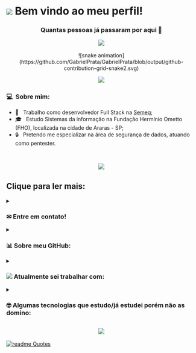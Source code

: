 


# <img src="https://media.giphy.com/media/hvRJCLFzcasrR4ia7z/giphy.gif" width="28"> Bem vindo ao meu perfil!

<div align=center>
  <h3><b>Quantas pessoas já passaram por aqui 👀</b></h3>
</div>
    
<!-- retro visitor counter -->  
<p align="center" >   
  <img src="https://profile-counter.glitch.me/GabrielPrata/count.svg" />  
</p>
   

<div align="center">
 ![snake animation](https://github.com/GabrielPrata/GabrielPrata/blob/output/github-contribution-grid-snake2.svg)
</div>

<p  align="center">
<img src="https://user-images.githubusercontent.com/73097560/115834477-dbab4500-a447-11eb-908a-139a6edaec5c.gif"> 
</p>

### 💻 &nbsp;Sobre mim:

- 💼 &nbsp; Trabalho como desenvolvedor Full Stack na <a target="_blank" href="https://semeq.com/en/home-en/">Semeq</a>;
- 🎓 &nbsp; Estudo Sistemas da informação na Fundação Hermínio Ometto (FHO), localizada na cidade de Araras - SP;
- 🔒 &nbsp; Pretendo me especializar na área de segurança de dados, atuando como pentester.


<br>
<p  align="center">
<img src="https://user-images.githubusercontent.com/73097560/115834477-dbab4500-a447-11eb-908a-139a6edaec5c.gif"> 
</p>


## Clique para ler mais:

<details>
  <summary><h3>✉ Entre em contato!</h3></summary>
<div>
  <samp>
    <h3 align="center">Podemos nos falar via:</h3>
    <p align="center">
      <br/>
      <a href="https://www.linkedin.com/in/gabrielsprata/" target="_blank"><img align="center"
         src="https://img.shields.io/badge/linkedin-%231DA1F2.svg?style=for-the-badge&logo=linkedin&logoColor=white"
         alt="azzar" height="30"/></a>
      <a href="mailto:gabrielsprata01@gmail.com" target="_blank"><img align="center"
         src="https://img.shields.io/badge/gmail-EA4335.svg?style=for-the-badge&logo=gmail&logoColor=white"
         alt="azzar" height="30" ></a>
      <a href="https://www.instagram.com/prata019/" target="_blank"><img align="center"
         src="https://img.shields.io/badge/instagram-%23E4405F.svg?style=for-the-badge&logo=Instagram&logoColor=white"
         alt="azzar" height="30" ></a>
      <a href="https://wa.me/+5519997116055" target="_blank"><img align="center"
         src="https://img.shields.io/badge/whatsapp-4B7F1.svg?style=for-the-badge&logo=whatsapp&logoColor=white"
         alt="azzar" height="30"/></a>
      
<!--       <a href="https://fb.com/1999AZZAR" target="blank"><img align="center"
         src="https://img.shields.io/badge/facebook-4267B2.svg?style=for-the-badge&logo=facebook&logoColor=white"
         alt="azzar" height="30"/></a> -->
         
<!--       <a href="https://twitter.com/siapa_hayosiapa" target="blank"><img align="center"
         src="https://img.shields.io/badge/twitter-1DA1F2.svg?style=for-the-badge&logo=twitter&logoColor=white"
         alt="azzar" height="30"/></a> -->
         
  </p>
  <p  align="center">
    <img src="https://user-images.githubusercontent.com/73097560/115834477-dbab4500-a447-11eb-908a-139a6edaec5c.gif"> 
  </p>
  </samp>
</div>
</details>

<details>
  <summary><h3>📊 Sobre meu GitHub:</h3></summary>
<div>
  <samp>
    <hr>
    <h3>Linguagens:</h3>
    <p align="center">
        <a href="https://github.com/1999AZZAR/">
          <img src="https://github-readme-stats.vercel.app/api/top-langs/?username=GabrielPrata&langs_count=6&theme=gruvbox&layout=compact&hide_border=true"
          alt="GabrielPrata :: overall Top Langs " /></a>
      </p>
        <p align="center">
          <a href="https://github.com/1999AZZAR/">
          <img width="45%" src="https://github-profile-summary-cards.vercel.app/api/cards/repos-per-language?username=GabrielPrata&theme=gruvbox&layout=compact&hide_border=true"
          alt="GabrielPrata :: Top Langs by repo" />
          <img width="45%" src="https://github-profile-summary-cards.vercel.app/api/cards/most-commit-language?username=GabrielPrata&theme=gruvbox&layout=compact&hide_border=true"
          alt="GabrielPrata :: Top Langs by commit" />
          </a>
    </p>
    <hr>
    <h3>Estatísticas: </h3>
     <p align="center">
          <a href="https://github.com/GabrielPrata/">
          <img width="49.5%" src="https://github-readme-stats.vercel.app/api?username=GabrielPrata&show_icons=true&theme=gruvbox&hide_border=true" />
          <img width="49.5%" src="https://github-readme-streak-stats.herokuapp.com/?user=GabrielPrata&theme=gruvbox&hide_border=true" />
          </a>
       </p>
    <br/>
    <p  align="center">
      <img src="https://user-images.githubusercontent.com/73097560/115834477-dbab4500-a447-11eb-908a-139a6edaec5c.gif"> 
    </p>
  </samp>
</div>
</details>

<details>
  <summary>
    <h3> 
      <img src = "https://media2.giphy.com/media/QssGEmpkyEOhBCb7e1/giphy.gif?cid=ecf05e47a0n3gi1bfqntqmob8g9aid1oyj2wr3ds3mg700bl&rid=giphy.gif" width = 28px> 
      Atualmente sei trabalhar com:
    </h3>
  </summary>
<div>
  <table>
  <tbody>
    <tr valign="top">
      <td width="25%" align="center" colspan="3">
        Linguagens de Programação:
      </td>
       <td width="25%" align="center" colspan="1">
        Desenvolvimento Back-End:
      </td>
    </tr>
    <tr valign="top">
      <td width="25%" align="center">
        <span><b>C#</b></span><br><br>
        <img class="mb-4 mr-4 h-6 w-6 sm:h-10 sm:w-10" src="https://raw.githubusercontent.com/devicons/devicon/master/icons/csharp/csharp-original.svg" alt="csharp" height="64px">
        <br>
        <br>
      </td>
      <td width="25%" align="center">
        <span><b>PHP</b></span><br><br>
        <img class="mb-4 mr-4 h-6 w-6 sm:h-10 sm:w-10" src="https://raw.githubusercontent.com/devicons/devicon/master/icons/php/php-original.svg" alt="php" height="64px">
        <br>
        <br>
      </td>
      <td width="25%" align="center">
        <span><b>JavaScript</b></span><br><br>
        <img class="mb-4 mr-4 h-6 w-6 sm:h-10 sm:w-10" src="https://raw.githubusercontent.com/devicons/devicon/master/icons/javascript/javascript-original.svg" alt="javascript" height="64px">
        <br>
        <br>
      </td>
      <td width="25%" align="center">
        <span><b>.NET</b></span><br><br>
        <img class="mb-4 mr-4 h-6 w-6 sm:h-10 sm:w-10" src="https://raw.githubusercontent.com/devicons/devicon/master/icons/dot-net/dot-net-original-wordmark.svg" alt="dotnet" width="64px">
        <br>
        <br>
      </td>
    </tr>
</table>

<table>
  <tbody>
    <tr valign="top">
      <td width="25%" align="center" colspan="5">
        Desenvolvimento Front-End:
      </td>
    </tr>
    <tr valign="top">
      <td width="25%" align="center">
        <span><b>HTML5</b></span><br><br>
        <img class="mb-4 mr-4 h-6 w-6 sm:h-10 sm:w-10" src="https://raw.githubusercontent.com/devicons/devicon/master/icons/html5/html5-original-wordmark.svg" alt="html5" heigth="64px">
        <br>
        <br>
      </td>
      <td width="25%" align="center">
        <span><b>CSS3</b></span><br><br>
        <img class="mb-4 mr-4 h-6 w-6 sm:h-10 sm:w-10" src="https://raw.githubusercontent.com/devicons/devicon/master/icons/css3/css3-original-wordmark.svg" alt="css3" height="64px">
        <br>
        <br>
      </td>
      <td width="25%" align="center">
        <span><b>ReactJS</b></span><br><br>
        <img class="mb-4 mr-4 h-6 w-6 sm:h-10 sm:w-10" src="https://raw.githubusercontent.com/devicons/devicon/master/icons/react/react-original-wordmark.svg" alt="react" heigth="64px">
        <br>
        <br>
      </td>
      <td width="25%" align="center">
        <span><b>Materialize CSS</b></span><br><br>
        <img class="mb-4 mr-4 h-6 w-6 sm:h-10 sm:w-10" src="https://raw.githubusercontent.com/prplx/svg-logos/5585531d45d294869c4eaab4d7cf2e9c167710a9/svg/materialize.svg" alt="materialize" heigth="64px">
        <br>
        <br>
      </td>
      <td width="25%" align="center">
        <span><b>Bootstrap CSS</b></span><br><br>
       <img class="mb-4 mr-4 h-6 w-6 sm:h-10 sm:w-10" src="https://raw.githubusercontent.com/devicons/devicon/master/icons/bootstrap/bootstrap-plain-wordmark.svg" alt="bootstrap" heigth="64px">
        <br>
        <br>
      </td>
    </tr>
</table>

<table>
  <tbody>
    <tr valign="top">
      <td width="25%" align="center" colspan="3">
        Ferramentas de desenvolvimento:
      </td>
    </tr>
    <tr valign="top">
      <td width="25%" align="center">
        <span><b>Docker</b></span><br><br>
        <img class="mb-4 mr-4 h-6 w-6 sm:h-10 sm:w-10" src="https://raw.githubusercontent.com/devicons/devicon/master/icons/docker/docker-original-wordmark.svg" alt="docker" height="64px">
        <br>
        <br>
      </td>
      <td width="25%" align="center">
        <span><b>Git</b></span><br><br>
        <img class="mb-4 mr-4 h-6 w-6 sm:h-10 sm:w-10" src="https://www.vectorlogo.zone/logos/git-scm/git-scm-icon.svg" alt="git" height="64px">
        <br>
        <br>
      </td>
      <td width="25%" align="center">
        <span><b>Postman</b></span><br><br>
        <img class="mb-4 mr-4 h-6 w-6 sm:h-10 sm:w-10" src="https://www.vectorlogo.zone/logos/getpostman/getpostman-icon.svg" alt="postman" height="64px">
        <br>
        <br>
      </td>
    </tr>
</table>

<table>
  <tbody>
    <tr valign="top">
      <td width="25%" align="center" colspan="4">
        Bancos de Dados SQL:
      </td>
    </tr>
    <tr valign="top">
      <td width="25%" align="center">
        <span><b>SQL Server</b></span><br><br>
        <img class="mb-4 mr-4 h-6 w-6 sm:h-10 sm:w-10" src="https://www.svgrepo.com/show/303229/microsoft-sql-server-logo.svg" alt="mssql" height="64px">
        <br>
        <br>
      </td>
      <td width="25%" align="center">
        <span><b>MySQL</b></span><br><br>
        <img class="mb-4 mr-4 h-6 w-6 sm:h-10 sm:w-10" src="https://raw.githubusercontent.com/devicons/devicon/master/icons/mysql/mysql-original-wordmark.svg" alt="mysql" height="64px">
        <br>
        <br>
      </td>
      <td width="25%" align="center">
        <span><b>Oracle SQL</b></span><br><br>
        <img class="mb-4 mr-4 h-6 w-6 sm:h-10 sm:w-10" src="https://raw.githubusercontent.com/devicons/devicon/master/icons/oracle/oracle-original.svg" alt="oracle" height="64px">
        <br>
        <br>
      </td>
      <td width="25%" align="center">
        <span><b>MariaDB</b></span><br><br>
        <img class="mb-4 mr-4 h-6 w-6 sm:h-10 sm:w-10" src="https://www.vectorlogo.zone/logos/mariadb/mariadb-icon.svg" alt="mariadb" height="64px">
        <br>
        <br>
      </td>
    </tr>
</table>

<table>
  <tbody>
    <tr valign="top">
      <td width="25%" align="center" colspan="4">
        Algumas ferramentas úteis:
      </td>
    </tr>
    <tr valign="top">
      <td width="25%" align="center">
        <span><b>Linux</b></span><br><br>
        <img class="mb-4 mr-4 h-6 w-6 sm:h-10 sm:w-10" src="https://raw.githubusercontent.com/devicons/devicon/master/icons/linux/linux-original.svg" alt="linux" height="64px">
        <br>
        <br>
      </td>
      <td width="25%" align="center">
        <span><b>Photoshop</b></span><br><br>
       <img class="mb-4 mr-4 h-6 w-6 sm:h-10 sm:w-10" src="https://raw.githubusercontent.com/devicons/devicon/master/icons/photoshop/photoshop-line.svg" alt="photoshop" height="64px">
        <br>
        <br>
      </td>
      <td width="25%" align="center">
        <span><b>Illustrator</b></span><br><br>
        <img class="mb-4 mr-4 h-6 w-6 sm:h-10 sm:w-10" src="https://www.vectorlogo.zone/logos/adobe_illustrator/adobe_illustrator-icon.svg" alt="illustrator" height="64px">
        <br>
        <br>
      </td>
      <td width="25%" align="center">
        <span><b>XD</b></span><br><br>
        <img class="mb-4 mr-4 h-6 w-6 sm:h-10 sm:w-10" src="https://cdn.worldvectorlogo.com/logos/adobe-xd.svg" alt="xd" height="64px">
        <br>
        <br>
      </td>
    </tr>
</table>
<br>
<p  align="center">
<img src="https://user-images.githubusercontent.com/73097560/115834477-dbab4500-a447-11eb-908a-139a6edaec5c.gif"> 
</p>
  </samp>
</div>
</details>

<details>
  <summary><h3>🤓 Algumas tecnologias que estudo/já estudei porém não as domino:</h3></summary>
<div>
  <samp>
    <table>
  <tbody>
    <tr valign="top">
      <td width="25%" align="center" colspan="3">
        Tecnologias:
      </td>
    </tr>
    <tr valign="top">
      <td width="25%" align="center">
        <span><b>Java</b></span><br><br>
        <img class="mb-4 mr-4 h-6 w-6 sm:h-10 sm:w-10" src="https://raw.githubusercontent.com/devicons/devicon/master/icons/java/java-original.svg" alt="java" height="64px">
        <br>
        <br>
      </td>
      <td width="25%" align="center">
        <span><b>C</b></span><br><br>
       <img class="mb-4 mr-4 h-6 w-6 sm:h-10 sm:w-10" src="https://raw.githubusercontent.com/devicons/devicon/master/icons/c/c-original.svg" alt="c" height="64px">
        <br>
        <br>
      </td>
      <td width="25%" align="center">
        <span><b>Arduino</b></span><br><br>
        <img class="mb-4 mr-4 h-6 w-6 sm:h-10 sm:w-10" src="https://cdn.worldvectorlogo.com/logos/arduino-1.svg" alt="arduino" height="64px">
        <br>
        <br>
      </td>
    </tr>
</table>
  <p  align="center">
    <img src="https://user-images.githubusercontent.com/73097560/115834477-dbab4500-a447-11eb-908a-139a6edaec5c.gif"> 
  </p>
  </samp>
</div>
</details>

<p  align="center">
    <img src="https://user-images.githubusercontent.com/73097560/115834477-dbab4500-a447-11eb-908a-139a6edaec5c.gif"> 
</p>

[![readme Quotes](https://quotes-github-readme.vercel.app/api?quote=Faça%20ou%20não%20faça.%20Tentativa%20não%20há&author=Mestre%20Yoda&theme=catppuccin_macchiato&type=horizontal)](https://github.com/piyushsuthar/github-readme-quotes)
  
